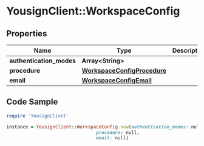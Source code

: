 # YousignClient::WorkspaceConfig

## Properties

Name | Type | Description | Notes
------------ | ------------- | ------------- | -------------
**authentication_modes** | **Array&lt;String&gt;** |  | [optional] 
**procedure** | [**WorkspaceConfigProcedure**](WorkspaceConfigProcedure.md) |  | [optional] 
**email** | [**WorkspaceConfigEmail**](WorkspaceConfigEmail.md) |  | [optional] 

## Code Sample

```ruby
require 'YousignClient'

instance = YousignClient::WorkspaceConfig.new(authentication_modes: null,
                                 procedure: null,
                                 email: null)
```



